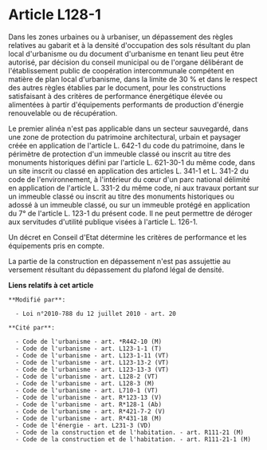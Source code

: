 # Article L128-1

Dans les zones urbaines ou à urbaniser, un dépassement des règles relatives au gabarit et à la densité d'occupation des sols
résultant du plan local d'urbanisme ou du document d'urbanisme en tenant lieu peut être autorisé, par décision du conseil
municipal ou de l'organe délibérant de l'établissement public de coopération intercommunale compétent en matière de plan
local d'urbanisme, dans la limite de 30 % et dans le respect des autres règles établies par le document, pour les
constructions satisfaisant à des critères de performance énergétique élevée ou alimentées à partir d'équipements performants
de production d'énergie renouvelable ou de récupération.

Le premier alinéa n'est pas applicable dans un secteur sauvegardé, dans une zone de protection du patrimoine architectural,
urbain et paysager créée en application de l'article L. 642-1 du code du patrimoine, dans le périmètre de protection d'un
immeuble classé ou inscrit au titre des monuments historiques défini par l'article L. 621-30-1 du même code, dans un site
inscrit ou classé en application des articles L. 341-1 et L. 341-2 du code de l'environnement, à l'intérieur du cœur d'un
parc national délimité en application de l'article L. 331-2 du même code, ni aux travaux portant sur un immeuble classé ou
inscrit au titre des monuments historiques ou adossé à un immeuble classé, ou sur un immeuble protégé en application du 7° de
l'article L. 123-1 du présent code. Il ne peut permettre de déroger aux servitudes d'utilité publique visées à l'article L.
126-1. 

Un décret en Conseil d'Etat détermine les critères de performance et les équipements pris en compte.

La partie de la construction en dépassement n'est pas assujettie au versement résultant du dépassement du plafond légal de
densité.

**Liens relatifs à cet article**

	**Modifié par**:

	  - Loi n°2010-788 du 12 juillet 2010 - art. 20

	**Cité par**:

	  - Code de l'urbanisme - art. *R442-10 (M)
	  - Code de l'urbanisme - art. L123-1-1 (T)
	  - Code de l'urbanisme - art. L123-1-11 (VT)
	  - Code de l'urbanisme - art. L123-13-2 (VT)
	  - Code de l'urbanisme - art. L123-13-3 (VT)
	  - Code de l'urbanisme - art. L128-2 (VT)
	  - Code de l'urbanisme - art. L128-3 (M)
	  - Code de l'urbanisme - art. L710-1 (VT)
	  - Code de l'urbanisme - art. R*123-13 (V)
	  - Code de l'urbanisme - art. R*128-1 (Ab)
	  - Code de l'urbanisme - art. R*421-7-2 (V)
	  - Code de l'urbanisme - art. R*431-18 (M)
	  - Code de l'énergie - art. L231-3 (VD)
	  - Code de la construction et de l'habitation. - art. R111-21 (M)
	  - Code de la construction et de l'habitation. - art. R111-21-1 (M)
